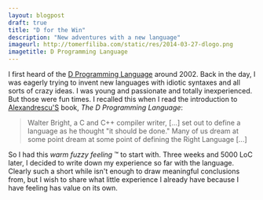 ```yaml
---
layout: blogpost
draft: true
title: "D for the Win"
description: "New adventures with a new language"
imageurl: http://tomerfiliba.com/static/res/2014-03-27-dlogo.png
imagetitle: D Programming Language
---
```


I first heard of the [D Programming Language](http://dlang.org/) around 2002. Back in the day, I was eagerly
trying to invent new languages with idiotic syntaxes and all sorts of crazy ideas. I was young and passionate and 
totally inexperienced. But those were fun times. I recalled this when I read the introduction to 
[Alexandrescu'S](http://en.wikipedia.org/wiki/Andrei_Alexandrescu) book, *The D Programming Language*:

> Walter Bright, a C and C++ compiler writer, [...] set out to define a language as he thought "it should be done."
> Many of us dream at some point dream at some point of defining the Right Language [...]

So I had this *warm fuzzy feeling* &trade; to start with. Three weeks and 5000 LoC later, I decided to write 
down my experience so far with the language. Clearly such a short while isn't enough to draw meaningful 
conclusions from, but I wish to share what little experience I already have because I have feeling has value 
on its own.








